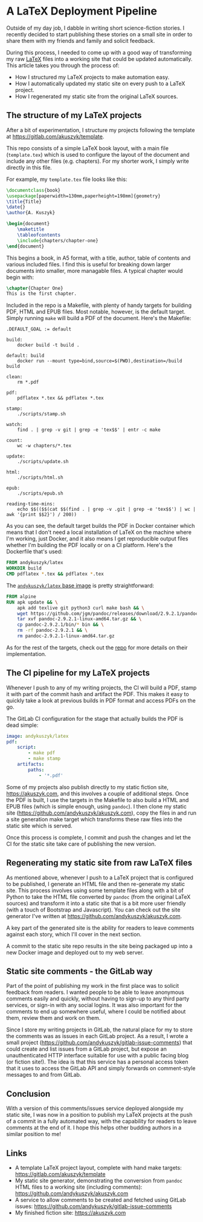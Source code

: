 # A LaTeX Deployment Pipeline
Outside of my day job, I dabble in writing short science-fiction stories. I recently decided to start publishing these stories on a small site in order to share them with my friends and family and solicit feedback.

During this process, I needed to come up with a good way of transforming my raw [LaTeX](https://www.latex-project.org/) files into a working site that could be updated automatically. This article takes you through the process of:

* How I structured my LaTeX projects to make automation easy.
* How I automatically updated my static site on every push to a LaTeX project.
* How I regenerated my static site from the original LaTeX sources.

## The structure of my LaTeX projects
After a bit of experimentation, I structure my projects following the template at https://gitlab.com/akuszyk/template.

This repo consists of a simple LaTeX book layout, with a main file (`template.tex`) which is used to configure the layout of the document and include any other files (e.g. chapters). For my shorter work, I simply write directly in this file.

For example, my `template.tex` file looks like this:

```latex
\documentclass{book}
\usepackage[paperwidth=130mm,paperheight=198mm]{geometry}
\title{Title}
\date{}
\author{A. Kuszyk}

\begin{document}
    \maketitle
    \tableofcontents
    \include{chapters/chapter-one}
\end{document}
```

This begins a book, in A5 format, with a title, author, table of contents and various included files. I find this is useful for breaking down larger documents into smaller, more managable files. A typical chapter would begin with:

```latex
\chapter{Chapter One}
This is the first chapter.
```

Included in the repo is a Makefile, with plenty of handy targets for building PDF, HTML and EPUB files. Most notable, however, is the default target. Simply running `make` will build a PDF of the document. Here's the Makefile:

```make
.DEFAULT_GOAL := default

build:
    docker build -t build .

default: build
    docker run --mount type=bind,source=$(PWD),destination=/build build

clean:
    rm *.pdf

pdf:
    pdflatex *.tex && pdflatex *.tex

stamp:
    ./scripts/stamp.sh

watch:
    find . | grep -v git | grep -e 'tex$$' | entr -c make

count:
    wc -w chapters/*.tex

update:
    ./scripts/update.sh

html:
    ./scripts/html.sh

epub:
    ./scripts/epub.sh

reading-time-mins:
    echo $$(($$(cat $$(find . | grep -v .git | grep -e 'tex$$') | wc | awk '{print $$2}') / 200))
```

As you can see, the default target builds the PDF in Docker container which means that I don't need a local installation of LaTeX on the machine where I'm working, just Docker, and it also means I get reproducible output files whether I'm building the PDF locally or on a CI platform. Here's the Dockerfile that's used:

```dockerfile
FROM andykuszyk/latex
WORKDIR build
CMD pdflatex *.tex && pdflatex *.tex
```

The [`andykuszyk/latex` base image](https://github.com/andykuszyk/latex) is pretty straightforward:

```dockerfile
FROM alpine 
RUN apk update && \
    apk add texlive git python3 curl make bash && \
    wget https://github.com/jgm/pandoc/releases/download/2.9.2.1/pandoc-2.9.2.1-linux-amd64.tar.gz && \
    tar xvf pandoc-2.9.2.1-linux-amd64.tar.gz && \
    cp pandoc-2.9.2.1/bin/* bin && \
    rm -rf pandoc-2.9.2.1 && \
    rm pandoc-2.9.2.1-linux-amd64.tar.gz 
```

As for the rest of the targets, check out the [repo](https://gitlab.com/akuszyk/template) for more details on their implementation.

## The CI pipeline for my LaTeX projects
Whenever I push to any of my writing projects, the CI will build a PDF, stamp it with part of the commit hash and artifact the PDF. This makes it easy to quickly take a look at previous builds in PDF format and access PDFs on the go.

The GitLab CI configuration for the stage that actually builds the PDF is dead simple:

```yml
image: andykuszyk/latex
pdf:
    script:
        - make pdf
        - make stamp
    artifacts:
        paths:
            - '*.pdf'
```

Some of my projects also publish directly to my static fiction site, https://akuszyk.com, and this involves a couple of additional steps. Once the PDF is built, I use the targets in the Makefile to also build a HTML and EPUB files (which is simple enough, using `pandoc`). I then clone my static site (https://github.com/andykuszyk/akuszyk.com), copy the files in and run a site generation make target which transforms these raw files into the static site which is served.

Once this process is complete, I commit and push the changes and let the CI for the static site take care of publishing the new version.

## Regenerating my static site from raw LaTeX files
As mentioned above, whenever I push to a LaTeX project that is configured to be published, I generate an HTML file and then re-generate my static site. This process involves using some template files along with a bit of Python to take the HTML file converted by `pandoc` (from the original LaTeX sources) and transform it into a static site that is a bit more user friendly (with a touch of Bootstrap and Javascript). You can check out the site generator I've written at https://github.com/andykuszyk/akuszyk.com.

A key part of the generated site is the ability for readers to leave comments against each story, which I'll cover in the next section.

A commit to the static site repo results in the site being packaged up into a new Docker image and deployed out to my web server.

## Static site comments - the GitLab way
Part of the point of publishing my work in the first place was to solicit feedback from readers. I wanted people to be able to leave anonymous comments easily and quickly, without having to sign-up to any third party services, or sign-in with any social logins.  It was also important for the comments to end up somewhere useful, where I could be notified about them, review them and work on them.

Since I store my writing projects in GitLab, the natural place for my to store the comments was as issues in each GitLab project. As a result, I wrote a small project (https://github.com/andykuszyk/gitlab-issue-comments) that could create and list issues from a GitLab project, but expose an unauthenticated HTTP interface suitable for use with a public facing blog (or fiction site!). The idea is that this service has a personal access token that it uses to access the GitLab API and simply forwards on comment-style messages to and from GitLab.

## Conclusion
With a version of this comments/issues service deployed alongside my static site, I was now in a position to publish my LaTeX projects at the push of a commit in a fully automated way, with the capability for readers to leave comments at the end of it. I hope this helps other budding authors in a similar position to me!

## Links
* A template LaTeX project layout, complete with hand make targets: https://gitlab.com/akuszyk/template
* My static site generator, demonstrating the conversion from `pandoc` HTML files to a working site (including comments): https://github.com/andykuszyk/akuszyk.com
* A service to allow comments to be created and fetched using GitLab issues: https://github.com/andykuszyk/gitlab-issue-comments
* My finished fiction site: https://akuszyk.com
